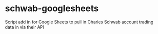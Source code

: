 # schwab-googlesheets
Script add in for Google Sheets to pull in Charles Schwab account trading data in via their API
